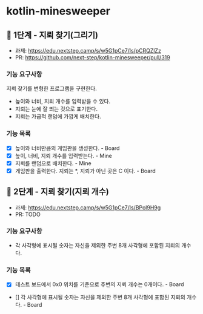 # kotlin-minesweeper

## 🚀 1단계 - 지뢰 찾기(그리기)
* 과제: https://edu.nextstep.camp/s/w5G1pCe7/ls/pCRQZlZz
* PR: https://github.com/next-step/kotlin-minesweeper/pull/319

### 기능 요구사항

지뢰 찾기를 변형한 프로그램을 구현한다.

* 높이와 너비, 지뢰 개수를 입력받을 수 있다.
* 지뢰는 눈에 잘 띄는 것으로 표기한다.
* 지뢰는 가급적 랜덤에 가깝게 배치한다.

### 기능 목록
* [x] 높이와 너비만큼의 게임판을 생성한다. - Board
* [x] 높이, 너비, 지뢰 개수를 입력받는다. - Mine
* [x] 지뢰를 랜덤으로 배치한다. - Mine
* [x] 게임판을 출력한다. 지뢰는 *, 지뢰가 아닌 곳은 C 이다. - Board

## 🚀 2단계 - 지뢰 찾기(지뢰 개수)
* 과제: https://edu.nextstep.camp/s/w5G1pCe7/ls/BPol9H9g
* PR: TODO

### 기능 요구사항
* 각 사각형에 표시될 숫자는 자신을 제외한 주변 8개 사각형에 포함된 지뢰의 개수다.

### 기능 목록
* [x] 테스트 보드에서 0x0 위치를 기준으로 주변의 지뢰 개수는 0개이다. - Board
* [] 각 사각형에 표시될 숫자는 자신을 제외한 주변 8개 사각형에 포함된 지뢰의 개수다. - Board